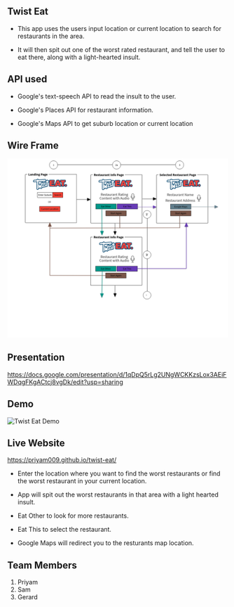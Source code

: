 ## Twist Eat

* This app uses the users input location or current location to search for restaurants in the area.

* It will then spit out one of the worst rated restaurant, and tell the user to eat there, along with a light-hearted insult.

## API used

* Google's text-speech API to read the insult to the user.

* Google's Places API for restaurant information.

* Google's Maps API to get suburb location or current location

## Wire Frame

![Twist Eat Wire Frame](assets/images/twist-eat-wireframe.png)

## Presentation

https://docs.google.com/presentation/d/1qDpQ5rLg2UNgWCKKzsLox3AEiFWDqgFKgACtcj8vgDk/edit?usp=sharing

## Demo

![Twist Eat Demo](assets/images/gif-twist-eat.gif)

## Live Website

https://priyam009.github.io/twist-eat/

* Enter the location where you want to find the worst restaurants or find the worst restaurant in your current location.

* App will spit out the worst restaurants in that area with a light hearted insult.

* Eat Other to look for more restaurants.

* Eat This to select the restaurant.

* Google Maps will redirect you to the resturants map location.

## Team Members

1. Priyam
2. Sam
3. Gerard